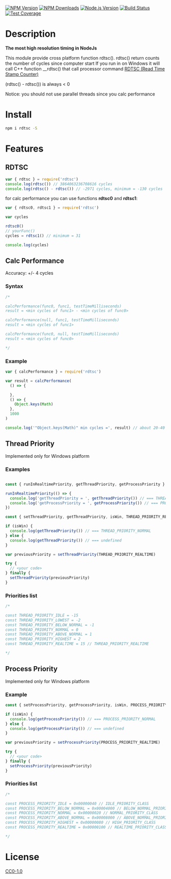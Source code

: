 [![NPM Version][npm-image]][npm-url]
[![NPM Downloads][downloads-image]][downloads-url]
[![Node.js Version][node-version-image]][node-version-url]
[![Build Status][travis-image]][travis-url]
[![Test Coverage][coveralls-image]][coveralls-url]

# Description

**The most high resolution timing in NodeJs**

This module provide cross platform function rdtsc().
rdtsc() return counts the number of cycles since computer start
If you run in on Windows it will call C++ function __rdtsc() that call processor command [RDTSC (Read Time Stamp Counter)](https://en.wikipedia.org/wiki/Time_Stamp_Counter)

(rdtsc() - rdtsc()) is always < 0

Notice: you should not use parallel threads since you calc performance

# Install

```bash
npm i rdtsc -S
```
# Features

## RDTSC

```js
var { rdtsc } = require('rdtsc')
console.log(rdtsc()) // 3864063236708616 cycles
console.log(rdtsc() - rdtsc()) // -2971 cycles, minimum = -130 cycles
```
for calc performance you can use functions **rdtsc0** and **rdtsc1**:

```js
var { rdtsc0, rdtsc1 } = require('rdtsc')

var cycles

rdtsc0()
// yourFunc()
cycles = rdtsc1() // minimum = 31

console.log(cycles)

```

## Calc Performance

Accuracy: +/- 4 cycles

### Syntax
```js
/*

calcPerformance(func0, func1, testTimeMilliseconds)
result = <min cycles of func1> - <min cycles of func0>

calcPerformance(null, func1, testTimeMilliseconds)
result = <min cycles of func1>

calcPerformance(func0, null, testTimeMilliseconds)
result = <min cycles of func0>

*/
```

### Example
```js
var { calcPerformance } = require('rdtsc')

var result = calcPerformance(
  () => {

  },
  () => {
    Object.keys(Math)
  },
  1000
)

console.log('"Object.keys(Math)" min cycles =', result) // about 20-40 cycles
```

## Thread Priority

Implemented only for Windows platform

### Examples

```js

const { runInRealtimePriority, getThreadPriority, getProcessPriority } = require('rdtsc')

runInRealtimePriority(() => {
  console.log('getThreadPriority = ', getThreadPriority()) // === THREAD_PRIORITY_REALTIME
  console.log('getProcessPriority = ', getProcessPriority()) // === PROCESS_PRIORITY_REALTIME
})

```


```js
const { setThreadPriority, getThreadPriority, isWin, THREAD_PRIORITY_REALTIME } = require('rdtsc')

if (isWin) {
  console.log(getThreadPriority()) // === THREAD_PRIORITY_NORMAL
} else {
  console.log(getThreadPriority()) // === undefined
}

var previousPriority = setThreadPriority(THREAD_PRIORITY_REALTIME)

try {
  // <your code>
} finally {
  setThreadPriority(previousPriority)
}
```

### Priorities list
```js
/*

const THREAD_PRIORITY_IDLE = -15
const THREAD_PRIORITY_LOWEST = -2
const THREAD_PRIORITY_BELOW_NORMAL = -1
const THREAD_PRIORITY_NORMAL = 0
const THREAD_PRIORITY_ABOVE_NORMAL = 1
const THREAD_PRIORITY_HIGHEST = 2
const THREAD_PRIORITY_REALTIME = 15 // THREAD_PRIORITY_REALTIME

*/
```

## Process Priority

Implemented only for Windows platform

### Example

```js
const { setProcessPriority, getProcessPriority, isWin, PROCESS_PRIORITY_REALTIME } = require('rdtsc')

if (isWin) {
  console.log(getProcessPriority()) // === PROCESS_PRIORITY_NORMAL
} else {
  console.log(getProcessPriority()) // === undefined
}

var previousPriority = setProcessPriority(PROCESS_PRIORITY_REALTIME)

try {
  // <your code>
} finally {
  setProcessPriority(previousPriority)
}
```

### Priorities list
```js
/*

const PROCESS_PRIORITY_IDLE = 0x00000040 // IDLE_PRIORITY_CLASS
const PROCESS_PRIORITY_BELOW_NORMAL = 0x00004000 // BELOW_NORMAL_PRIORITY_CLASS
const PROCESS_PRIORITY_NORMAL = 0x00000020 // NORMAL_PRIORITY_CLASS
const PROCESS_PRIORITY_ABOVE_NORMAL = 0x00008000 // ABOVE_NORMAL_PRIORITY_CLASS
const PROCESS_PRIORITY_HIGHEST = 0x00000080 // HIGH_PRIORITY_CLASS
const PROCESS_PRIORITY_REALTIME = 0x00000100 // REALTIME_PRIORITY_CLASS

*/
```

# License

[CC0-1.0](LICENSE)

[npm-image]: https://img.shields.io/npm/v/rdtsc.svg
[npm-url]: https://npmjs.org/package/rdtsc
[node-version-image]: https://img.shields.io/node/v/rdtsc.svg
[node-version-url]: https://nodejs.org/en/download/
[travis-image]: https://travis-ci.org/NikolayMakhonin/nodejs-rdtsc.svg?branch=master
[travis-url]: https://travis-ci.org/NikolayMakhonin/nodejs-rdtsc
[coveralls-image]: https://coveralls.io/repos/github/NikolayMakhonin/nodejs-rdtsc/badge.svg?branch=master
[coveralls-url]: https://coveralls.io/github/NikolayMakhonin/nodejs-rdtsc?branch=master
[downloads-image]: https://img.shields.io/npm/dm/rdtsc.svg
[downloads-url]: https://npmjs.org/package/rdtsc